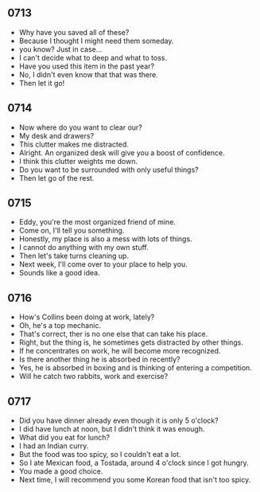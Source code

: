 ## 0713

- Why have you saved all of these?
- Because I thought I might need them someday.
- you know? Just in case...
- I can't decide what to deep and what to toss.
- Have you used this item in the past year?
- No, I didn't even know that that was there.
- Then let it go!

## 0714

- Now where do you want to clear our?
- My desk and drawers?
- This clutter makes me distracted.
- Alright. An organized desk will give you a boost of confidence.
- I think this clutter weights me down.
- Do you want to be surrounded with only useful things?
- Then let go of the rest.

## 0715

- Eddy, you're the most organized friend of mine.
- Come on, I'll tell you something.
- Honestly, my place is also a mess with lots of things.
- I cannot do anything with my own stuff.
- Then let's take turns cleaning up.
- Next week, I'll come over to your place to help you.
- Sounds like a good idea.

## 0716

- How's Collins been doing at work, lately?
- Oh, he's a top mechanic.
- That's correct, ther is no one else that can take his place.
- Right, but the thing is, he sometimes gets distracted by other things.
- If he concentrates on work, he will become more recognized.
- Is there another thing he is absorbed in recently?
- Yes, he is absorbed in boxing and is thinking of entering a competition.
- Will he catch two rabbits, work and exercise?

## 0717

- Did you have dinner already even though it is only 5 o'clock?
- I did have lunch at noon, but I didn't think it was enough.
- What did you eat for lunch?
- I had an Indian curry.
- But the food was too spicy, so I couldn't eat a lot.
- So I ate Mexican food, a Tostada, around 4 o'clock since I got hungry.
- You made a good choice.
- Next time, I will recommend you some Korean food that isn't too spicy.
